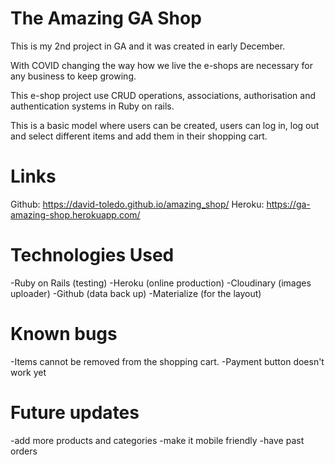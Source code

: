 The Amazing GA Shop
=================================================================================

This is my 2nd project in GA and it was created in early December.

With COVID changing the way how we live the e-shops are necessary for any business to keep growing.

This e-shop project use CRUD operations, associations, authorisation and authentication systems in Ruby on rails.

This is a basic model where users can be created, users can log in, log out and select different items and add them in their shopping cart.

Links
============================================================
Github: https://david-toledo.github.io/amazing_shop/
Heroku: https://ga-amazing-shop.herokuapp.com/

Technologies Used
=============================================================
-Ruby on Rails (testing)
-Heroku (online production)
-Cloudinary (images uploader)
-Github (data back up)
-Materialize (for the layout)

Known bugs
==============================================================
-Items cannot be removed from the shopping cart.
-Payment button doesn't work yet


Future updates
=================================================================
-add more products and categories
-make it mobile friendly
-have past orders
